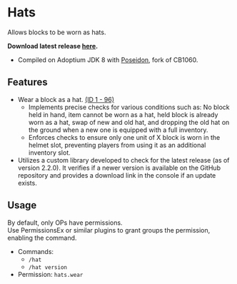 # Hats
Allows blocks to be worn as hats.

<b>Download latest release [here](https://github.com/AleksandarHaralanov/Hats/releases/latest).</b>
- Compiled on Adoptium JDK 8 with [Poseidon](https://github.com/RhysB/Project-Poseidon), fork of CB1060.

## Features
- Wear a block as a hat. [(ID 1 - 96)](https://imgur.com/RIVgSD7)
  - Implements precise checks for various conditions such as: No block held in hand, item cannot be worn as a hat, held block is already worn as a hat, swap of new and old hat, and dropping the old hat on the ground when a new one is equipped with a full inventory.
  - Enforces checks to ensure only one unit of X block is worn in the helmet slot, preventing players from using it as an additional inventory slot.
- Utilizes a custom library developed to check for the latest release (as of version 2.2.0). It verifies if a newer version is available on the GitHub repository and provides a download link in the console if an update exists.

## Usage
By default, only OPs have permissions.<br>Use PermissionsEx or similar plugins to grant groups the permission, enabling the command.
- Commands:
  - `/hat`
  - `/hat version`
- Permission: `hats.wear`